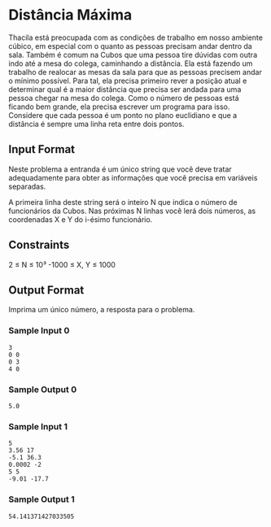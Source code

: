 # Distância Máxima

Thacila está preocupada com as condições de trabalho em nosso ambiente cúbico, em especial com o quanto as pessoas precisam andar dentro da sala. Também é comum na Cubos que uma pessoa tire dúvidas com outra indo até a mesa do colega, caminhando a distância. Ela está fazendo um trabalho de realocar as mesas da sala para que as pessoas precisem andar o mínimo possível. Para tal, ela precisa primeiro rever a posição atual e determinar qual é a maior distância que precisa ser andada para uma pessoa chegar na mesa do colega. Como o número de pessoas está ficando bem grande, ela precisa escrever um programa para isso. Considere que cada pessoa é um ponto no plano euclidiano e que a distância é sempre uma linha reta entre dois pontos.

## Input Format

Neste problema a entranda é um único string que você deve tratar adequadamente para obter as informações que você precisa em variáveis separadas.

A primeira linha deste string será o inteiro N que indica o número de funcionários da Cubos. Nas próximas N linhas você lerá dois números, as coordenadas X e Y do i-ésimo funcionário.

## Constraints

2 ≤ N ≤ 10³ -1000 ≤ X, Y ≤ 1000

## Output Format

Imprima um único número, a resposta para o problema.

### Sample Input 0

```
3
0 0
0 3
4 0
```

### Sample Output 0

```
5.0
```

### Sample Input 1

```
5
3.56 17
-5.1 36.3
0.0002 -2
5 5
-9.01 -17.7
```

### Sample Output 1

```
54.141371427033505
```